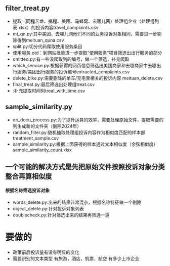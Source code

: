 ## filter_treat.py
* 提取（同程艺龙、携程、美团、马蜂窝、去哪儿网）处理组企业（处理组列表.xlsx）的投诉内容travel_complaints.csv
* mt_qn.py:其中美团、去哪儿网他们不同的业务投诉对象相同，需要进一步剔除得到meituan_quna.csv
* split.py:切分代码爬取使用服务条目
* 使用服务.otd：到网站批量进一步提取“使用服务”项目筛选出出行服务的部分
* omitted.py:有一些没爬取到的编号，做一个筛选，补充爬取
* which_service.py:根据获得的网页信息筛选出美团商家和去哪商家中去哪出行服务/美团出行服务的投诉编号extracted_complaints.csv
* delete_bike.py:需要删除的单车/充电宝相关的投诉内容 meituan_delete.csv
* final_treat.py:最后筛选出处理组treat.csv
* :补充提取时间列treat_with_time.csv

## sample_similarity.py
* ori_docu_process.py:为了提升运算的效率，需要处理原始文件，提取需要的列生成新的文件夹（删除2024年）
* random_filter.py:随机抽取处理组投诉内容作为相似度匹配的样本部treatment_sample.csv
* sample_similarity.py:根据上面获得的样本通过文本相似度（余弦相似度）sample_similarity_count.xlsx
## 一个可能的解决方式是先把原始文件按照投诉对象分类整合再算相似度 ##
#### 根据名称筛选投诉对象
* words_delete.py:出来的结果非常混杂，根据名称特征做一个剔除
* object_delete.py:针对投诉对象列表
* doublecheck.py:针对筛选出来的结果再筛选一遍
# 要做的
* 政策前后投诉量有没有明显的变化
* 需要识别的文本类型
有旅游，酒店，机票，航空
有多少上市企业